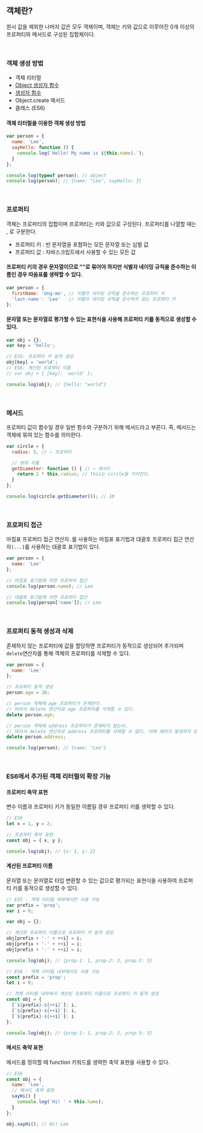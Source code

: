 ## 객체란?
원시 값을 제외한 나머지 값은 모두 객체이며, 객체는 키와 값으로 이루어진 0개 이상의 프로퍼티와 메서드로 구성된 집합체이다.


<br/>


### 객체 생성 방법
- 객체 리터럴
- [Object 생성자 함수](https://github.com/boyon99/TIL/blob/main/js/2023-01-03-object-constructor.md)
- [생성자 함수](https://github.com/boyon99/TIL/blob/main/js/2023-01-03-object-constructor.md)
- Object.create 메서드
- 클래스 (ES6)


#### 객체 리터럴을 이용한 객체 생성 방법
```javascript
var person = {
  name: 'Lee',
  sayHello: function () {
    console.log(`Hello! My name is ${this.name}.`);
  }
};

console.log(typeof person); // object
console.log(person); // {name: "Lee", sayHello: ƒ}
```


<br/>


### 프로퍼티 
객체는 프로퍼티의 집합이며 프로퍼티는 키와 값으로 구성된다. 프로퍼티를 나열할 때는 , 로 구분한다.
- 프로퍼티 키 : 빈 문자열을 포함하는 모든 문자열 또는 심벌 값
- 프로퍼티 값 : 자바스크립트에서 사용할 수 있는 모든 값
#### 프로퍼티 키의 경우 문자열이므로 ""로 묶어야 하지만 식별자 네이밍 규칙을 준수하는 이름인 경우 따음표를 생략할 수 있다.
```javascript
var person = {
  firstName: 'Ung-mo', // 식별자 네이밍 규칙을 준수하는 프로퍼티 키
  'last-name': 'Lee'   // 식별자 네이밍 규칙을 준수하지 않는 프로퍼티 키
};
```
#### 문자열 또는 문자열로 평가할 수 있는 표현식을 사용해 프로퍼티 키를 동적으로 생성할 수 있다.
```javascript
var obj = {};
var key = 'hello';

// ES5: 프로퍼티 키 동적 생성
obj[key] = 'world';
// ES6: 계산된 프로퍼티 이름
// var obj = { [key]: 'world' };

console.log(obj); // {hello: "world"}
```


<br/>


### 메서드
프로퍼티 값이 함수일 경우 일반 함수와 구분하기 위해 메서드라고 부른다. 즉, 메서드는 객체에 묶여 있는 함수를 의미한다.
```javascript
var circle = {
  radius: 5, // ← 프로퍼티

  // 원의 지름
  getDiameter: function () { // ← 메서드
    return 2 * this.radius; // this는 circle을 가리킨다.
  }
};

console.log(circle.getDiameter()); // 10
```


<br/>


### 프로퍼티 접근
마침표 프로퍼티 접근 연산자`.`를 사용하는 마침표 표기법과 대괄호 프로퍼티 접근 연산자`[...]`를 사용하는 대괄호 표기법이 있다.
```javascript
var person = {
  name: 'Lee'
};

// 마침표 표기법에 의한 프로퍼티 접근
console.log(person.name); // Lee

// 대괄호 표기법에 의한 프로퍼티 접근
console.log(person['name']); // Lee
```


<br/>


### 프로퍼티 동적 생성과 삭제 
존재하지 않는 프로퍼티에 값을 할당하면 프로퍼티가 동적으로 생성되어 추가되며 `delete`연산자를 통해 객체의 프로퍼티를 삭제할 수 있다.
```javascript
var person = {
  name: 'Lee'
};

// 프로퍼티 동적 생성
person.age = 20;

// person 객체에 age 프로퍼티가 존재한다.
// 따라서 delete 연산자로 age 프로퍼티를 삭제할 수 있다.
delete person.age;

// person 객체에 address 프로퍼티가 존재하지 않는다.
// 따라서 delete 연산자로 address 프로퍼티를 삭제할 수 없다. 이때 에러가 발생하지 않는다.
delete person.address;

console.log(person); // {name: "Lee"}
```


<br/>


### ES6에서 추가된 객체 리터럴의 확장 기능
#### 프로퍼티 축약 표현
변수 이름과 프로퍼티 키가 동일한 이름일 경우 프로퍼티 키를 생략할 수 있다.
```javascript
// ES6
let x = 1, y = 2;

// 프로퍼티 축약 표현
const obj = { x, y };

console.log(obj); // {x: 1, y: 2}
```
#### 계산된 프로퍼티 이름
문자열 또는 문자열로 타입 변환할 수 있는 값으로 평가되는 표현식을 사용하여 프로퍼티 키를 동적으로 생성할 수 있다.
```javascript
// ES5 - 객체 리터럴 외부에서만 사용 가능
var prefix = 'prop';
var i = 0;

var obj = {};

// 계산된 프로퍼티 이름으로 프로퍼티 키 동적 생성
obj[prefix + '-' + ++i] = i;
obj[prefix + '-' + ++i] = i;
obj[prefix + '-' + ++i] = i;

console.log(obj); // {prop-1: 1, prop-2: 2, prop-3: 3}
```
```javascript
// ES6 - 객체 리터럴 내부에서도 사용 가능
const prefix = 'prop';
let i = 0;

// 객체 리터럴 내부에서 계산된 프로퍼티 이름으로 프로퍼티 키 동적 생성
const obj = {
  [`${prefix}-${++i}`]: i,
  [`${prefix}-${++i}`]: i,
  [`${prefix}-${++i}`]: i
};

console.log(obj); // {prop-1: 1, prop-2: 2, prop-3: 3}
```
#### 메서드 축약 표현
메서드를 정의할 때 function 키워드를 생략한 축약 표현을 사용할 수 있다.
```javascript
// ES6
const obj = {
  name: 'Lee',
  // 메서드 축약 표현
  sayHi() {
    console.log('Hi! ' + this.name);
  }
};

obj.sayHi(); // Hi! Lee
```

